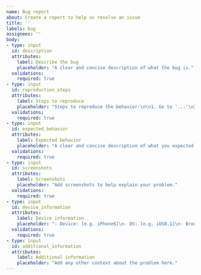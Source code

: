 ```yaml
---
name: Bug report
about: Create a report to help us resolve an issue
title: ''
labels: bug
assignees: ''
body:
- type: input
  id: description
  attributes:
    label: Describe the bug
    placeholder: "A clear and concise description of what the bug is."
  validations:
    required: true
- type: input
  id: reproduction_steps
  attributes:
    label: Steps to reproduce
    placeholder: "Steps to reproduce the behavior:\n\n1. Go to '...'\n2. Click on '....'\n3. Scroll down to '....'\n4. See error"
  validations:
    required: true
- type: input
  id: expected_behavior
  attributes:
    label: Expected behavior
    placeholder: "A clear and concise description of what you expected to happen."
  validations:
    required: true
- type: input
  id: screenshots
  attributes:
    label: Screenshots
    placeholder: "Add screenshots to help explain your problem."
  validations:
    required: true
- type: input
  id: device_information
  attributes:
    label: Device information
    placeholder: "- Device: [e.g. iPhone6]\n- OS: [e.g. iOS8.1]\n- Browser [e.g. stock browser, safari]\n- Version [e.g. 22]"
  validations:
    required: true
- type: input
  id: additional_information
  attributes:
    label: Additional information
    placeholder: "Add any other context about the problem here."
---
```

